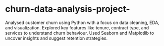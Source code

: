 # churn-data-analysis-project-
Analysed customer churn using Python with a focus on data cleaning, EDA, and visualization. Explored key features like tenure, contract type, and services to understand churn behaviour. Used Seaborn and Matplotlib to uncover insights and suggest retention strategies.
